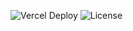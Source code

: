 ![Vercel Deploy](https://deploy-badge.vercel.app/vercel/maxins-blog?style=plastic) ![License](https://img.shields.io/badge/license-MIT-blue)